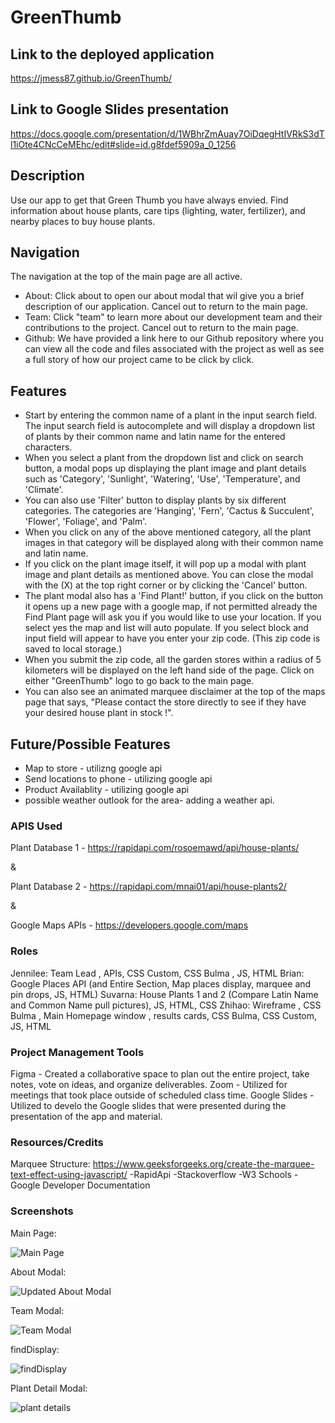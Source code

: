 # GreenThumb

## Link to the deployed application

https://jmess87.github.io/GreenThumb/

## Link to Google Slides presentation

https://docs.google.com/presentation/d/1WBhrZmAuay7OiDqegHtIVRkS3dTl1iOte4CNcCeMEhc/edit#slide=id.g8fdef5909a_0_1256

## Description 

Use our app to get that Green Thumb you have always envied. Find information about house plants, 
care tips (lighting, water, fertilizer), and nearby places to buy house plants.

## Navigation

The navigation at the top of the main page are all active.

* About: Click about to open our about modal that wil give you a brief description of our application. Cancel out to return to the main page.
* Team: Click "team" to learn more about our development team and their contributions to the project. Cancel out to return to the main page.
* Github: We have provided a link here to our Github repository where you can view all the code and files associated with the project as well as see a full story of how our project came to be click by click.

## Features

* Start by entering the common name of a plant in the input search field. The input search field is autocomplete and will display a dropdown list of plants by their common name and latin name for the entered characters. 
* When you select a plant from the dropdown list and click on search button, a modal pops up displaying the plant image and plant details such as 'Category', 'Sunlight', 'Watering', 'Use', 'Temperature', and 'Climate'.
* You can also use 'Filter' button to display plants by six different categories. The categories are 'Hanging', 'Fern', 'Cactus & Succulent', 'Flower', 'Foliage', and 'Palm'.
* When you click on any of the above mentioned category, all the plant images in that category will be displayed along with their common name and latin name. 
* If you click on the plant image itself, it will pop up a modal with plant image and plant details as mentioned above. You can close the modal with the (X) at the top right corner or by clicking the 'Cancel' button.
* The plant modal also has a 'Find Plant!' button, if you click on the button it opens up a new page with a google map, if not permitted already the Find Plant page will ask you if you would like to use your location. If you select yes the map and list will auto populate. If you select block and input field will appear to have you enter your zip code. (This zip code is saved to local storage.)
* When you submit the zip code, all the garden stores within a radius of 5 kilometers will be displayed on the left hand side of the page. Click on  either "GreenThumb" logo to go back to the main page. 
* You can also see an animated marquee disclaimer at the top of the maps page that says, "Please contact the store directly to see if they have your desired house plant in stock !".

## Future/Possible Features 

* Map to store - utilizng google api
* Send locations to phone - utilizing google api
* Product Availablity - utilizing google api
* possible weather outlook for the area- adding a weather api.

### APIS Used

Plant Database 1 -
https://rapidapi.com/rosoemawd/api/house-plants/

&

Plant Database 2 - 
https://rapidapi.com/mnai01/api/house-plants2/

&

Google Maps APIs -
https://developers.google.com/maps


### Roles 

Jennilee: Team Lead , APIs, CSS Custom, CSS Bulma , JS, HTML
Brian: Google Places API (and Entire Section, Map places display, marquee and pin drops, JS, HTML)
Suvarna: House Plants 1 and 2 (Compare Latin Name and Common Name pull pictures), JS, HTML, CSS 
Zhihao: Wireframe , CSS Bulma , Main Homepage window , results cards, CSS Bulma, CSS Custom, JS, HTML


### Project Management Tools

Figma - Created a collaborative space to plan out the entire project, take notes, vote on ideas, and organize deliverables.
Zoom - Utilized for meetings that took place outside of scheduled class time.
Google Slides - Utilized to develo the Google slides that were presented during the presentation of the app and material.


### Resources/Credits

Marquee Structure: https://www.geeksforgeeks.org/create-the-marquee-text-effect-using-javascript/
-RapidApi
-Stackoverflow
-W3 Schools
-Google Developer Documentation


### Screenshots

Main Page:

![Main Page](https://user-images.githubusercontent.com/116509586/210352076-b92f6097-ba7d-4afe-95ca-8b50031d5f74.jpg)

About Modal:

![Updated About Modal](https://user-images.githubusercontent.com/116509586/210663141-df62033d-039e-42c5-85d2-30f0f5555183.jpg)

Team Modal:

![Team Modal](https://user-images.githubusercontent.com/116509586/210352364-e3f8d409-f4cc-4854-afec-9a8e875be563.jpg)


findDisplay:

![findDisplay](https://user-images.githubusercontent.com/116509586/210353073-66eecdad-5695-4ab3-9672-b4887a99749d.jpg)


Plant Detail Modal:

![plant details](https://user-images.githubusercontent.com/116509586/210354464-4e71538e-6434-4337-964c-a190a702276a.jpg)

